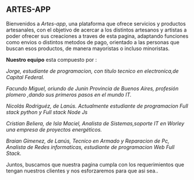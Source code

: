 ##  **ARTES-APP**
Bienvenidos a *Artes-app*, una plataforma que ofrece servicios y productos artesanales, con el objetivo de acercar a los distintos artesanos y artistas a poder ofrecer sus creaciones a traves de esta pagina, adaptando funciones como envios o distintos metodos de pago, orientado a las personas que buscan esos productos, de manera mayoristas o incluso minoristas.

 **Nuestro equipo** esta compuesto por : 

 *Jorge, estudiante de programacion, con titulo tecnico en electronica,de Capital Federal.*

  *Facundo Miguel, oriundo de Junin Provincia de Buenos Aires, profesión plomero ,dando sus primeros pasos en el mundo IT.*

  *Nicolás Rodriguéz, de Lanús. Actualmente estudiante de programacion Full stack python y Full stack Node Js*

  *Cristian Beliera, de Isla Maciel, Analista de Sistemas,soporte IT en Worley una empresa de proyectos energéticos.*

  *Braian Gimenez, de Lanús, Tecnico en Armado y Reparacion de Pc, Analista de Redes informaticas, estudiante de programacion Web Full Stack.*

  Juntos, buscamos que nuestra pagina cumpla con los requerimientos que tengan nuestros clientes y nos esforzaremos para que asi sea.. 